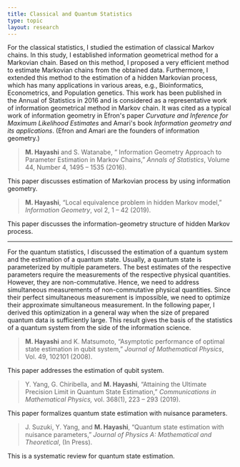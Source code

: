 ```yaml
---
title: Classical and Quantum Statistics
type: topic
layout: research
---
```


For the classical statistics, I studied the estimation of classical Markov chains. In this study, I established information geometrical method for a Markovian chain. Based on this method, I proposed a very efficient method to estimate Markovian chains from the obtained data. Furthermore, I extended this method to the estimation of a hidden Markovian process, which has many applications in various areas, e.g., Bioinformatics, Econometrics, and Population genetics. This work has been published in the Annual of Statistics in 2016 and  is considered as a representative work of information geometrical method in Markov chain.  It was cited as a typical work of information geometry in Efron's paper *Curvature and Inference for Maximum Likelihood Estimates* and Amari's book *Information geometry and its applications*. (Efron and Amari are the founders of information geometry.)

> **M. Hayashi** and S. Watanabe, “ Information Geometry Approach to Parameter Estimation in Markov Chains,” *Annals of Statistics*, Volume 44, Number 4, 1495 – 1535 (2016).

This paper discusses estimation of Markovian process by using information geometry.

> **M. Hayashi**, “Local equivalence problem in hidden Markov model,” *Information Geometry*, vol 2, 1 – 42 (2019).

This paper discusses the information-geometry structure of hidden Markov process.



------



For the quantum statistics, I discussed the estimation of a quantum system and the estimation of a quantum state. Usually, a quantum state is parameterized by multiple parameters. The best estimates of the respective parameters require the measurements of the respective physical quantities. However, they are non-commutative. Hence, we need to address simultaneous measurements of non-commutative physical quantities. Since their perfect simultaneous measurement is impossible, we need to optimize their approximate simultaneous measurement. In the following paper, I derived this optimization in a general way when the size of prepared quantum data is sufficiently large. This result gives the basis of the statistics of a quantum system from the side of the information science.

> **M. Hayashi** and K. Matsumoto, “Asymptotic performance of optimal state estimation in qubit system,” *Journal of Mathematical Physics*, Vol. 49, 102101 (2008).

This paper addresses the estimation of qubit system.

> Y. Yang, G. Chiribella, and **M. Hayashi**, “Attaining the Ultimate Precision Limit in Quantum State Estimation,” *Communications in Mathematical Physics,* vol. 368(1), 223 – 293 (2019).

This paper formalizes quantum state estimation with nuisance parameters.

> J. Suzuki, Y. Yang, and **M. Hayashi**, “Quantum state estimation with nuisance parameters,” *Journal of Physics A: Mathematical and Theoretical*, (In Press).

This is a systematic review for quantum state estimation.